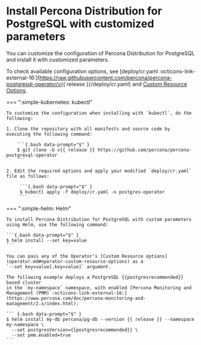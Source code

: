 # Install Percona Distribution for PostgreSQL with customized parameters

You can customize the configuration of Percona Distribution for PostgreSQL and install it with customized parameters.

To check available configuration options, see [deploy/cr.yaml :octicons-link-external-16:](https://raw.githubusercontent.com/percona/percona-postgresql-operator/v{{ release }}/deploy/cr.yaml) and [Custom Resource Options](operator.md). 

=== ":simple-kubernetes: kubectl"

    To customize the configuration when installing with `kubectl`, do the following:

    1. Clone the repository with all manifests and source code by executing the following command:

        ```{.bash data-prompt="$" }
        $ git clone -b v{{ release }} https://github.com/percona/percona-postgresql-operator
        ```    

    2. Edit the required options and apply your modified `deploy/cr.yaml` file as follows:

         ```{.bash data-prompt="$" }
         $ kubectl apply -f deploy/cr.yaml -n postgres-operator        
         ```

=== ":simple-helm: Helm"    

    To install Percona Distribution for PostgreSQL with custom parameters using Helm, use the following command:
    
    ```{.bash data-prompt="$" }
    $ helm install --set key=value
    ```

    You can pass any of the Operator’s [Custom Resource options](operator.md#operator-custom-resource-options) as a
    `--set key=value[,key=value]` argument.

    The following example deploys a PostgreSQL {{postgresrecommended}} based cluster
    in the `my-namespace` namespace, with enabled [Percona Monitoring and Management (PMM) :octicons-link-external-16:](https://www.percona.com/doc/percona-monitoring-and-management/2.x/index.html):

    ``` {.bash data-prompt="$" }
    $ helm install my-db percona/pg-db --version {{ release }} --namespace my-namespace \
      --set postgresVersion={{postgresrecommended}} \
      --set pmm.enabled=true
    ```
